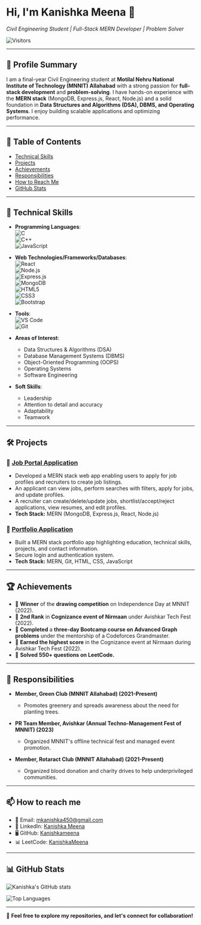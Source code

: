 # Hi, I'm Kanishka Meena 👋

*Civil Engineering Student | Full-Stack MERN Developer | Problem Solver*

![Visitors](https://komarev.com/ghpvc/?username=Kanishkameena&color=green)

---

## 🚀 Profile Summary
I am a final-year Civil Engineering student at **Motilal Nehru National Institute of Technology (MNNIT) Allahabad** with a strong passion for **full-stack development** and **problem-solving**. I have hands-on experience with the **MERN stack** (MongoDB, Express.js, React, Node.js) and a solid foundation in **Data Structures and Algorithms (DSA), DBMS, and Operating Systems**. I enjoy building scalable applications and optimizing performance.

---

## 📑 Table of Contents
- [Technical Skills](#technical-skills)
- [Projects](#projects)
- [Achievements](#achievements)
- [Responsibilities](#responsibilities)
- [How to Reach Me](#how-to-reach-me)
- [GitHub Stats](#github-stats)

---

## 🔧 Technical Skills
- **Programming Languages**:  
  ![C](https://img.shields.io/badge/C-00599C?style=flat&logo=c&logoColor=white)  
  ![C++](https://img.shields.io/badge/C++-00599C?style=flat&logo=c%2B%2B&logoColor=white)  
  ![JavaScript](https://img.shields.io/badge/JavaScript-F7DF1E?style=flat&logo=javascript&logoColor=black)

- **Web Technologies/Frameworks/Databases**:  
  ![React](https://img.shields.io/badge/React-61DAFB?style=flat&logo=react&logoColor=black)  
  ![Node.js](https://img.shields.io/badge/Node.js-339933?style=flat&logo=node.js&logoColor=white)  
  ![Express.js](https://img.shields.io/badge/Express.js-000000?style=flat&logo=express&logoColor=white)  
  ![MongoDB](https://img.shields.io/badge/MongoDB-47A248?style=flat&logo=mongodb&logoColor=white)  
  ![HTML5](https://img.shields.io/badge/HTML5-E34F26?style=flat&logo=html5&logoColor=white)  
  ![CSS3](https://img.shields.io/badge/CSS3-1572B6?style=flat&logo=css3&logoColor=white)  
  ![Bootstrap](https://img.shields.io/badge/Bootstrap-7952B3?style=flat&logo=bootstrap&logoColor=white)

- **Tools**:  
  ![VS Code](https://img.shields.io/badge/VS_Code-007ACC?style=flat&logo=visual-studio-code&logoColor=white)  
  ![Git](https://img.shields.io/badge/Git-F05032?style=flat&logo=git&logoColor=white)  

- **Areas of Interest**:  
  - Data Structures & Algorithms (DSA)  
  - Database Management Systems (DBMS)  
  - Object-Oriented Programming (OOPS)  
  - Operating Systems  
  - Software Engineering  

- **Soft Skills**:  
  - Leadership  
  - Attention to detail and accuracy  
  - Adaptability  
  - Teamwork  

---

## 🛠️ Projects

### 🔹 [Job Portal Application](#)
- Developed a MERN stack web app enabling users to apply for job profiles and recruiters to create job listings.
- An applicant can view jobs, perform searches with filters, apply for jobs, and update profiles.
- A recruiter can create/delete/update jobs, shortlist/accept/reject applications, view resumes, and edit profiles.
- **Tech Stack:** MERN (MongoDB, Express.js, React, Node.js)

### 🔹 [Portfolio Application](#)
- Built a MERN stack portfolio app highlighting education, technical skills, projects, and contact information.
- Secure login and authentication system.
- **Tech Stack:** MERN, Git, HTML, CSS, JavaScript

---

## 🏆 Achievements
- 🏅 **Winner** of the **drawing competition** on Independence Day at MNNIT (2022).  
- 🏅 **2nd Rank** in **Cognizance event of Nirmaan** under Avishkar Tech Fest (2022).  
- 🏅 **Completed** a **three-day Bootcamp course on Advanced Graph problems** under the mentorship of a Codeforces Grandmaster.  
- 🏅 **Earned the highest score** in the Cognizance event at Nirmaan during Avishkar Tech Fest (2022).  
- 🏅 **Solved 550+ questions on LeetCode.**  

---

## 🎯 Responsibilities
- **Member, Green Club (MNNIT Allahabad) (2021-Present)**  
  - Promotes greenery and spreads awareness about the need for planting trees.  

- **PR Team Member, Avishkar (Annual Techno-Management Fest of MNNIT) (2023)**  
  - Organized MNNIT's offline technical fest and managed event promotion.  

- **Member, Rotaract Club (MNNIT Allahabad) (2021-Present)**  
  - Organized blood donation and charity drives to help underprivileged communities.  

---

## 📫 How to reach me
- 📧 Email: [mkanishka450@gmail.com](mailto:mkanishka450@gmail.com)  
- 💼 LinkedIn: [Kanishka Meena](https://www.linkedin.com/in/kanishka-meena-79aa1a255/)  
- 🖥️ GitHub: [Kanishkameena](https://github.com/Kanishkameena/)  
- 📊 LeetCode: [KanishkaMeena](https://leetcode.com/u/KanishkaMeena/)  

---

## 📊 GitHub Stats
![Kanishka's GitHub stats](https://github-readme-stats.vercel.app/api?username=Kanishkameena&show_icons=true&theme=radical)

![Top Languages](https://github-readme-stats.vercel.app/api/top-langs/?username=Kanishkameena&layout=compact&theme=radical)

---

🚀 **Feel free to explore my repositories, and let's connect for collaboration!**  
